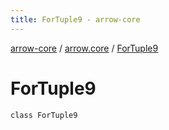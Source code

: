 ```yaml
---
title: ForTuple9 - arrow-core
---
```


[arrow-core](../index.html) / [arrow.core](index.html) / [ForTuple9](./-for-tuple9.html)

# ForTuple9

`class ForTuple9`